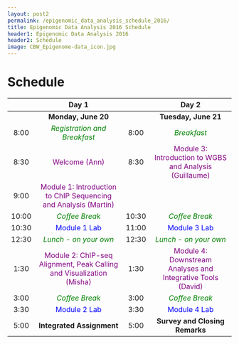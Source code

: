 ```yaml
---
layout: post2
permalink: /epigenomic_data_analysis_schedule_2016/
title: Epigenomic Data Analysis 2016 Schedule
header1: Epigenomic Data Analysis 2016
header2: Schedule
image: CBW_Epigenome-data_icon.jpg
---
```


# Schedule

| | **Day 1** | | **Day 2** |
| :---: | :---: | :---: | :---: |
| | **Monday, June 20** | | **Tuesday, June 21** |
| 8:00 | <font color="green">*Registration and Breakfast*</font> | 8:00 | <font color="green">*Breakfast*</font> |
| 8:30 | <font color="purple">Welcome (Ann)</font> | 8:30 | <font color="purple">Module 3: Introduction to WGBS and Analysis (Guillaume)</font> |
| 9:00 | <font color="purple">Module 1: Introduction to ChIP Sequencing and Analysis (Martin)</font> | | |
| 10:00 | <font color="green">*Coffee Break*</font> | 10:30 | <font color="green">*Coffee Break*</font> |
| 10:30 | <font color="blue">Module 1 Lab</font> | 11:00 | <font color="blue">Module 3 Lab</font> |
| 12:30 | <font color="green">*Lunch - on your own*</font> | 12:30 | <font color="green">*Lunch - on your own*</font> |
| 1:30 |  <font color="purple">Module 2: ChIP-seq Alignment, Peak Calling and Visualization (Misha)</font> | 1:30 | <font color="purple">Module 4: Downstream Analyses and Integrative Tools (David)</font> |
| 3:00 | <font color="green">*Coffee Break*</font> | 3:00 | <font color="green">*Coffee Break*</font> |
| 3:30 |  <font color="blue">Module 2 Lab</font> | 3:30 | <font color="blue">Module 4 Lab</font>|
| 5:00 | **Integrated Assignment** | 5:00 | **Survey and Closing Remarks** |
